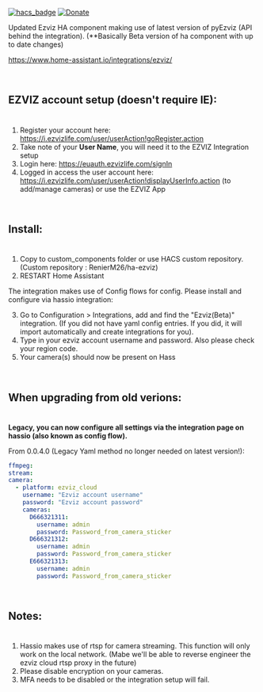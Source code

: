 [![hacs_badge](https://img.shields.io/badge/HACS-Default-orange.svg)](https://github.com/custom-components/hacs)
[![Donate](https://img.shields.io/badge/donate-Coffee-yellow.svg)](https://www.buymeacoffee.com/renierm)

Updated Ezviz HA component making use of latest version of pyEzviz (API behind the integration). (**Basically Beta version of ha component with up to date changes)

https://www.home-assistant.io/integrations/ezviz/

&nbsp;
## EZVIZ account setup (doesn't require IE):
#

1) Register your account here: https://i.ezvizlife.com/user/userAction!goRegister.action
2) Take note of your **User Name**, you will need it to the EZVIZ Integration setup
3) Login here: https://euauth.ezvizlife.com/signIn
4) Logged in access the user account here: https://i.ezvizlife.com/user/userAction!displayUserInfo.action (to add/manage cameras) or use the EZVIZ App

&nbsp;

## Install:
#

1) Copy to custom_components folder or use HACS custom repository. (Custom repository : RenierM26/ha-ezviz)
2) RESTART Home Assistant

The integration makes use of Config flows for config. Please install and configure via hassio integration:

3) Go to Configuration > Integrations, add and find the "Ezviz(Beta)" integration. (If you did not have yaml config entries. If you did, it will import automatically and create integrations for you).
4) Type in your ezviz account username and password. Also please check your region code.
5) Your camera(s) should now be present on Hass

&nbsp;

## When upgrading from old verions:
#

**Legacy, you can now configure all settings via the integration page on hassio (also known as config flow).**

From 0.0.4.0 (Legacy Yaml method no longer needed on latest version!):

```yaml
ffmpeg:
stream:
camera:
  - platform: ezviz_cloud
    username: "Ezviz account username"
    password: "Ezviz account password"
    cameras:
      D666321311:
        username: admin
        password: Password_from_camera_sticker
      D666321312:
        username: admin
        password: Password_from_camera_sticker
      E666321313:
        username: admin
        password: Password_from_camera_sticker

```

&nbsp;

## Notes:
#

1) Hassio makes use of rtsp for camera streaming. This function will only work on the local network. (Mabe we'll be able to reverse engineer the ezviz cloud rtsp proxy in the future)
2) Please disable encryption on your cameras.
3) MFA needs to be disabled or the integration setup will fail.
